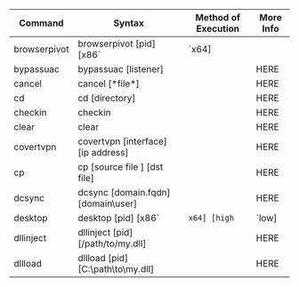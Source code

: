 | Command               | Syntax                                                      	| Method of Execution | More Info |
|-----------------------|---------------------------------------------------------------|---------------------|-----------|
| browserpivot		  	| browserpivot [pid] [x86`|`x64]								| 					  | HERE      |
| bypassuac				| bypassuac [listener]											| 					  | HERE	  |
| cancel				| cancel [\*file\*]												|					  | HERE 	  |
| cd 					| cd [directory]												| 					  | HERE  	  |
| checkin 				| checkin 														|   				  | HERE      |
| clear					| clear 														| 					  | HERE  	  |
| covertvpn 			| covertvpn [interface] [ip address]							|					  | HERE 	  |
| cp 					| cp [source file ] [dst file]									|  					  | HERE 	  |
| dcsync				| dcsync [domain.fqdn] [domain\user]							| 					  | HERE      |
| desktop 				| desktop [pid] [x86`|`x64] [high`|`low]						| 					  | HERE 	  |
| dllinject 			| dllinject [pid] [/path/to/my.dll]								|					  |	HERE      |
| dllload 				| dllload [pid] [C:\path\to\my.dll]								|					  | HERE 	  |
